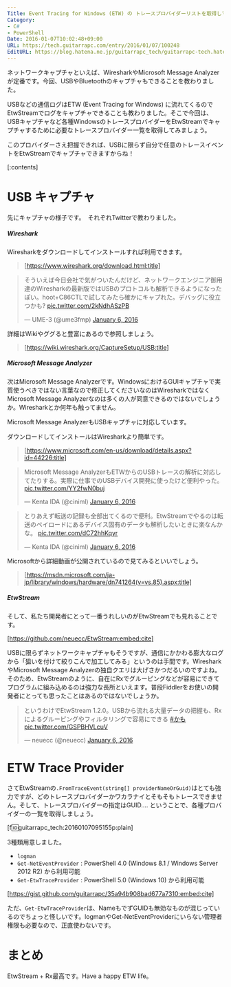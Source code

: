 ```yaml
---
Title: Event Tracing for Windows (ETW) の トレースプロバイダーリストを取得してみる
Category:
- C#
- PowerShell
Date: 2016-01-07T10:02:48+09:00
URL: https://tech.guitarrapc.com/entry/2016/01/07/100248
EditURL: https://blog.hatena.ne.jp/guitarrapc_tech/guitarrapc-tech.hatenablog.com/atom/entry/6653586347151997065
---
```


ネットワークキャプチャといえば、WiresharkやMicrosoft Message Analyzerが定番です。今回、USBやBluetoothのキャプチャもできることを教わりました。

USBなどの通信ログはETW (Event Tracing for Windows) に流れてくるのでEtwStreamでログをキャプチャできることも教わりました。そこで今回は、USBキャプチャなど各種WindowsのトレースプロバイダーをEtwStreamでキャプチャするために必要なトレースプロバイダー一覧を取得してみましょう。

このプロバイダーさえ把握できれば、USBに限らず自分で任意のトレースイベントをEtwStreamでキャプチャできますからね！

[:contents]

# USB キャプチャ

先にキャプチャの様子です。　それぞれTwitterで教わりました。

##### Wireshark

Wiresharkをダウンロードしてインストールすれば利用できます。

> [https://www.wireshark.org/download.html:title]

<blockquote class="twitter-tweet" lang="en"><p lang="ja" dir="ltr">そういえば今日会社で気がついたんだけど、ネットワークエンジニア御用達のWiresharkの最新版ではUSBのプロトコルも解析できるようになったぽい。hoot+C86CTLで試してみたら確かにキャプれた。デバッグに役立つかも? <a href="https://t.co/2kNdhASzPB">pic.twitter.com/2kNdhASzPB</a></p>&mdash; UME-3 (@ume3fmp) <a href="https://twitter.com/ume3fmp/status/684757652912521216">January 6, 2016</a></blockquote>
<script async src="//platform.twitter.com/widgets.js" charset="utf-8"></script>

詳細はWikiやググると豊富にあるので参照しましょう。

> [https://wiki.wireshark.org/CaptureSetup/USB:title]


##### Microsoft Message Analyzer

次はMicrosoft Message Analyzerです。WindowsにおけるGUIキャプチャで実質使うべきではない言葉なので修正してくださいなのはWiresharkではなくMicrosoft Message Analyzerなのは多くの人が同意できるのではないでしょうか。Wiresharkとか何年も触ってません。

Microsoft Message AnalyzerもUSBキャプチャに対応しています。

ダウンロードしてインストールはWiresharkより簡単です。

> [https://www.microsoft.com/en-us/download/details.aspx?id=44226:title]

<blockquote class="twitter-tweet" lang="en"><p lang="ja" dir="ltr">Microsoft Message AnalyzerもETWからのUSBトレースの解析に対応してたりする。実際に仕事でのUSBデバイス開発に使ったけど便利やった。 <a href="https://t.co/YY2fwN0buj">pic.twitter.com/YY2fwN0buj</a></p>&mdash; Kenta IDA (@ciniml) <a href="https://twitter.com/ciniml/status/684790513552068609">January 6, 2016</a></blockquote>
<script async src="//platform.twitter.com/widgets.js" charset="utf-8"></script>

<blockquote class="twitter-tweet" lang="en"><p lang="ja" dir="ltr">とりあえず転送の記録も全部出てくるので便利。EtwStreamでやるのは転送のペイロードにあるデバイス固有のデータも解析したいときに楽なんかな。 <a href="https://t.co/dC72hhKqyr">pic.twitter.com/dC72hhKqyr</a></p>&mdash; Kenta IDA (@ciniml) <a href="https://twitter.com/ciniml/status/684791701278298113">January 6, 2016</a></blockquote>
<script async src="//platform.twitter.com/widgets.js" charset="utf-8"></script>

Microsoftから詳細動画が公開されているので見てみるといいでしょう。

> [https://msdn.microsoft.com/ja-jp/library/windows/hardware/dn741264(v=vs.85).aspx:title]


##### EtwStream

そして、私たち開発者にとって一番うれしいのがEtwStreamでも見れることです。

[https://github.com/neuecc/EtwStream:embed:cite]

USBに限らずネットワークキャプチャもそうですが、通信にかかわる膨大なログから「狙いを付けて絞りこんで加工してみる」というのは手間です。WiresharkやMicrosoft Message Analyzerの独自クエリは大げさかつだるいのですよね。そのため、EtwStreamのように、自在にRxでグルーピングなどが容易にできてプログラムに組み込めるのは強力な長所といえます。普段Fiddlerをお使いの開発者にとっても思ったことはあるのではないでしょうか。

<blockquote class="twitter-tweet" lang="en"><p lang="ja" dir="ltr">というわけでEtwStream 1.2.0。USBから流れる大量データの把握も、Rxによるグルーピングやフィルタリングで容易にできる <a href="https://twitter.com/hashtag/%E3%81%8B%E3%82%82?src=hash">#かも</a> <a href="https://t.co/GSPBHVLcuV">pic.twitter.com/GSPBHVLcuV</a></p>&mdash; neuecc (@neuecc) <a href="https://twitter.com/neuecc/status/684803738037436416">January 6, 2016</a></blockquote>
<script async src="//platform.twitter.com/widgets.js" charset="utf-8"></script>

# ETW Trace Provider

さてEtwStreamの`.FromTraceEvent(string[] providerNameOrGuid)`はとても強力ですが、どのトレースプロバイダーかワカラナイとそもそもトレースできません。そして、トレースプロバイダーの指定はGUID.... ということで、各種プロバイダーの一覧を取得しましょう。

[f:id:guitarrapc_tech:20160107095155p:plain]

3種類用意しました。

- `logman`
- `Get-NetEventProvider` : PowerShell 4.0 (Windows 8.1 / Windows Server 2012 R2) から利用可能
- `Get-EtwTraceProvider` : PowerShell 5.0 (Windows 10) から利用可能

[https://gist.github.com/guitarrapc/35a94b908bad677a7310:embed:cite]


ただ、`Get-EtwTraceProvider`は、NameもでずGUIDも無効なものが混じっているのでちょっと怪しいです。logmanやGet-NetEventProviderにいらない管理者権限も必要なので、正直使わないです。

# まとめ

EtwStream + Rx最高です。Have a happy ETW life。

